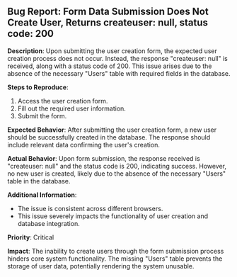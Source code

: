 ## Bug Report: Form Data Submission Does Not Create User, Returns createuser: null, status code: 200

**Description**:
Upon submitting the user creation form, the expected user creation process does not occur. Instead, the response "createuser: null" is received, along with a status code of 200. This issue arises due to the absence of the necessary "Users" table with required fields in the database.

**Steps to Reproduce**:
1. Access the user creation form.
2. Fill out the required user information.
3. Submit the form.

**Expected Behavior**:
After submitting the user creation form, a new user should be successfully created in the database. The response should include relevant data confirming the user's creation.

**Actual Behavior**:
Upon form submission, the response received is "createuser: null" and the status code is 200, indicating success. However, no new user is created, likely due to the absence of the necessary "Users" table in the database.

**Additional Information**:
- The issue is consistent across different browsers.
- This issue severely impacts the functionality of user creation and database integration.

**Priority**: Critical

**Impact**:
The inability to create users through the form submission process hinders core system functionality. The missing "Users" table prevents the storage of user data, potentially rendering the system unusable.


